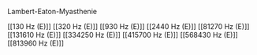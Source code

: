 Lambert-Eaton-Myasthenie

[[130 Hz (E)]]
[[320 Hz (E)]]
[[930 Hz (E)]]
[[2440 Hz (E)]]
[[81270 Hz (E)]]
[[131610 Hz (E)]]
[[334250 Hz (E)]]
[[415700 Hz (E)]]
[[568430 Hz (E)]]
[[813960 Hz (E)]]
